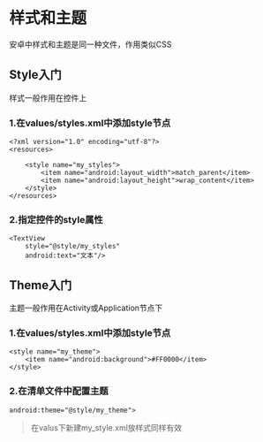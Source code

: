 # 样式和主题
安卓中样式和主题是同一种文件，作用类似CSS
## Style入门
样式一般作用在控件上
### 1.在values/styles.xml中添加style节点
```
<?xml version="1.0" encoding="utf-8"?>
<resources>

    <style name="my_styles">
        <item name="android:layout_width">match_parent</item>
        <item name="android:layout_height">wrap_content</item>
    </style>
</resources>
```
### 2.指定控件的style属性
```
<TextView
    style="@style/my_styles"
    android:text="文本"/>
```
## Theme入门
主题一般作用在Activity或Application节点下
### 1.在values/styles.xml中添加style节点
```
<style name="my_theme">
    <item name="android:background">#FF0000</item>
</style>
```
### 2.在清单文件中配置主题
```
android:theme="@style/my_theme">
```
>在valus下新建my_style.xml放样式同样有效